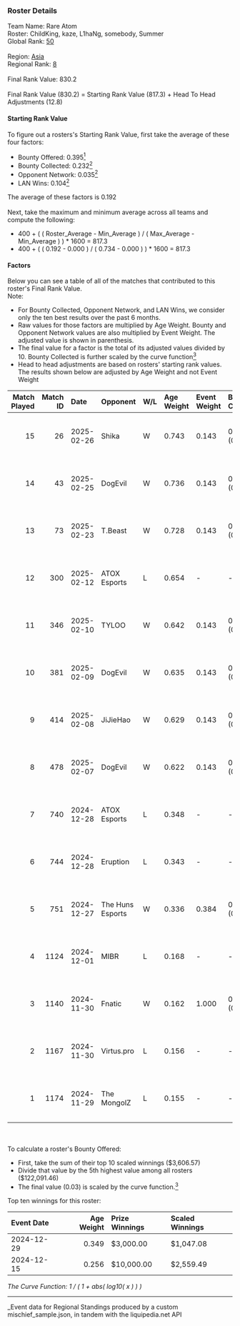 ### Roster Details<br />
Team Name: Rare Atom<br />
Roster: ChildKing, kaze, L1haNg, somebody, Summer<br />
Global Rank: [50](../../standings_global_2025_05_05.md)<br />
<br />
Region: [Asia]( ../../standings_asia_2025_05_05.md)<br />
Regional Rank: [8]( ../../standings_asia_2025_05_05.md)<br />
<br />
Final Rank Value:  830.2<br />
<br />
Final Rank Value (830.2) = Starting Rank Value (817.3) + Head To Head Adjustments (12.8)<br />

#### Starting Rank Value<br />
To figure out a rosters's Starting Rank Value, first take the average of these four factors:<br />
- Bounty Offered: 0.395[<sup>1</sup>](#table2)
- Bounty Collected: 0.232[<sup>2</sup>](#table1)
- Opponent Network: 0.035[<sup>2</sup>](#table1)
- LAN Wins: 0.104[<sup>2</sup>](#table1)

The average of these factors is 0.192<br />
<br />
Next, take the maximum and minimum average across all teams and compute the following:<br />
- 400 + ( ( Roster_Average - Min_Average ) / ( Max_Average - Min_Average ) ) * 1600 = 817.3
- 400 + ( ( 0.192 - 0.000 ) / ( 0.734 - 0.000 ) ) * 1600 = 817.3


#### Factors<br />
Below you can see a table of all of the matches that contributed to this roster's Final Rank Value.<br />
Note:<br />

- For Bounty Collected, Opponent Network, and LAN Wins, we consider only the ten best results over the past 6 months.
- Raw values for those factors are multiplied by Age Weight. Bounty and Opponent Network values are also multiplied by Event Weight. The adjusted value is shown in parenthesis.
- The final value for a factor is the total of its adjusted values divided by 10. Bounty Collected is further scaled by the curve function[<sup>3</sup>](#curveFunction)
- Head to head adjustments are based on rosters' starting rank values. The results shown below are adjusted by Age Weight and not Event Weight
<span id="table1"></span><br />


| Match Played | Match ID | Date       | Opponent         | W/L | Age Weight | Event Weight | Bounty Collected | Opponent Network | LAN Wins  | H2H Adj. | Roster                                    |
| -: | -: | :- | :- | :- | :- | :- | :- | :- | :- | -: | :- |
|           15 |       26 | 2025-02-26 | Shika            | W   | 0.743      | 0.143        | 0.000 (0.000)    | 0.232 (0.025)    | 0 (0.000) |     3.40 | ChildKing, kaze, L1haNg, somebody, Summer |
|           14 |       43 | 2025-02-25 | DogEvil          | W   | 0.736      | 0.143        | 0.000 (0.000)    | 0.581 (0.061)    | 0 (0.000) |     3.42 | ChildKing, kaze, L1haNg, somebody, Summer |
|           13 |       73 | 2025-02-23 | T.Beast          | W   | 0.728      | 0.143        | 0.000 (0.000)    | 0.000 (0.000)    | 0 (0.000) |     1.96 | ChildKing, kaze, L1haNg, somebody, Summer |
|           12 |      300 | 2025-02-12 | ATOX Esports     | L   | 0.654      | -            | -                | -                | -         |    -6.43 | ChildKing, kaze, L1haNg, somebody, Summer |
|           11 |      346 | 2025-02-10 | TYLOO            | W   | 0.642      | 0.143        | 0.000 (0.000)    | 0.138 (0.013)    | 0 (0.000) |     1.95 | ChildKing, kaze, L1haNg, somebody, Summer |
|           10 |      381 | 2025-02-09 | DogEvil          | W   | 0.635      | 0.143        | 0.000 (0.000)    | 0.581 (0.053)    | 0 (0.000) |     2.90 | ChildKing, kaze, L1haNg, somebody, Summer |
|            9 |      414 | 2025-02-08 | JiJieHao         | W   | 0.629      | 0.143        | 0.000 (0.000)    | 0.283 (0.025)    | 0 (0.000) |     3.14 | ChildKing, kaze, L1haNg, somebody, Summer |
|            8 |      478 | 2025-02-07 | DogEvil          | W   | 0.622      | 0.143        | 0.000 (0.000)    | 0.581 (0.052)    | 0 (0.000) |     2.78 | ChildKing, kaze, L1haNg, somebody, Summer |
|            7 |      740 | 2024-12-28 | ATOX Esports     | L   | 0.348      | -            | -                | -                | -         |    -3.33 | ChildKing, L1haNg, somebody, Summer, z8z  |
|            6 |      744 | 2024-12-28 | Eruption         | L   | 0.343      | -            | -                | -                | -         |    -4.67 | ChildKing, L1haNg, somebody, Summer, z8z  |
|            5 |      751 | 2024-12-27 | The Huns Esports | W   | 0.336      | 0.384        | 0.012 (0.001)    | 0.392 (0.051)    | 1 (0.336) |     5.21 | ChildKing, L1haNg, somebody, Summer, z8z  |
|            4 |     1124 | 2024-12-01 | MIBR             | L   | 0.168      | -            | -                | -                | -         |    -0.36 | ChildKing, kaze, L1haNg, somebody, Summer |
|            3 |     1140 | 2024-11-30 | Fnatic           | W   | 0.162      | 1.000        | 0.021 (0.003)    | 0.443 (0.072)    | 1 (0.162) |     2.90 | ChildKing, kaze, L1haNg, somebody, Summer |
|            2 |     1167 | 2024-11-30 | Virtus.pro       | L   | 0.156      | -            | -                | -                | -         |    -0.05 | ChildKing, kaze, L1haNg, somebody, Summer |
|            1 |     1174 | 2024-11-29 | The MongolZ      | L   | 0.155      | -            | -                | -                | -         |    -0.01 | ChildKing, kaze, L1haNg, somebody, Summer |

<br />
<span id="table2"></span><br />
To calculate a roster's Bounty Offered:<br />

- First, take the sum of their top 10 scaled winnings ($3,606.57)
- Divide that value by the 5th highest value among all rosters ($122,091.46)
- The final value (0.03) is scaled by the curve function.[<sup>3</sup>](#curveFunction)

Top ten winnings for this roster:<br />

| Event Date | Age Weight | Prize Winnings | Scaled Winnings |
| :- | -: | :- | :- |
| 2024-12-29 |      0.349 | $3,000.00      | $1,047.08       |
| 2024-12-15 |      0.256 | $10,000.00     | $2,559.49       |


<span id="curveFunction"></span>_The Curve Function: 1 / ( 1 + abs( log10( x ) ) )_<br />

---
_Event data for Regional Standings produced by a custom mischief_sample.json, in tandem with the liquipedia.net API<br />
